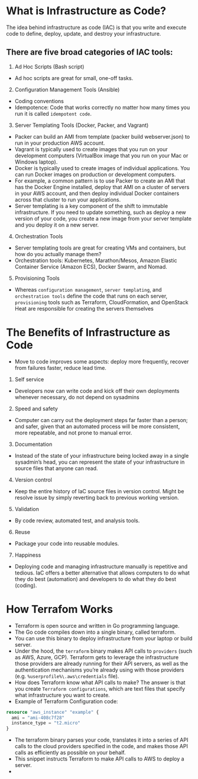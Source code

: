 # What is Infrastructure as Code?
The idea behind infrastructure as code (IAC) is that you write and execute code to define, deploy, update, and destroy your infrastructure.
## There are five broad categories of IAC tools:
1. Ad Hoc Scripts (Bash script)
- Ad hoc scripts are great for small, one-off tasks.
2. Configuration Management Tools (Ansible)
- Coding conventions
- Idempotence: Code that works correctly no matter how many times you run it is called `idempotent code`.
3. Server Templating Tools (Docker, Packer, and Vagrant)
- Packer can build an AMI from template (packer build webserver.json) to run in your production AWS account.
- Vagrant is typically used to create images that you run on your development computers (VirtualBox image that you run on your Mac or Windows laptop).
- Docker is typically used to create images of individual applications. You can run Docker images on production or development computers.
- For example, a common pattern is to use Packer to create an AMI that has the Docker Engine installed, deploy that AMI on a cluster of servers in your AWS account, and then deploy individual
Docker containers across that cluster to run your applications.
- Server templating is a key component of the shift to immutable infrastructure. If you need to update something, such as deploy a new version of your code, you create a new image from your server template and you deploy it on a new server.
4. Orchestration Tools
- Server templating tools are great for creating VMs and containers, but how do you actually manage them?
- Orchestration tools: Kubernetes, Marathon/Mesos, Amazon Elastic Container Service (Amazon ECS), Docker Swarm, and Nomad.
5. Provisioning Tools
- Whereas `configuration management`, `server templating`, and `orchestration tools` define the code that runs on each server, `provisioning` tools such as Terraform, CloudFormation, and
OpenStack Heat are responsible for creating the servers themselves 
# The Benefits of Infrastructure as Code
- Move to code improves some aspects: deploy more frequently, recover from failures faster, reduce lead time.
1. Self service
- Developers now can write code and kick off their own deployments whenever necessary, do not depend on sysadmins
2. Speed and safety
- Computer can carry out the deployment steps far faster than a person; and safer, given that an automated process will be more consistent, more repeatable, and not prone to manual error.
3. Documentation
- Instead of the state of your infrastructure being locked away in a single sysadmin’s head, you can represent the state of your infrastructure in source files that anyone can read.
4. Version control
- Keep the entire history of IaC source files in version control. Might be resolve issue by simply reverting back to previous working version.
5. Validation
- By code review, automated test, and analysis tools.
6. Reuse
- Package your code into reusable modules.
7. Happiness
- Deploying code and managing infrastructure manually is repetitive and tedious. IaC offers a better alternative that allows computers to do what they do best (automation) and developers to do what they do best (coding).

# How Terrafom Works
- Terraform is open source and written in Go programming language.
- The Go code compiles down into a single binary, called terraform.
- You can use this binary to deploy infrastructure from your laptop or build server.
- Under the hood, the `terraform` binary makes API calls to `providers` (such as AWS, Azure, GCP). Terraform gets to leverage the infrastructure those providers are already running for their API servers, as well as the authentication mechanisms you’re already using
with those providers (e.g. `%userprofile%\.aws\credentials` file).
- How does Terraform know what API calls to make? The answer is that you create `Terraform configurations`, which are text files that specify what infrastructure you want to create.
- Example of Terraform Configuration code:
```Terraform
resource "aws_instance" "example" {
  ami = "ami-408c7f28"
  instance_type = "t2.micro"
}
```
- The terraform binary parses your code, translates it into a series of API calls to the cloud providers specified in the code, and makes those API calls as efficiently as possible on your behalf.
- This snippet instructs Terraform to make API calls to AWS to deploy a server. 
- 



